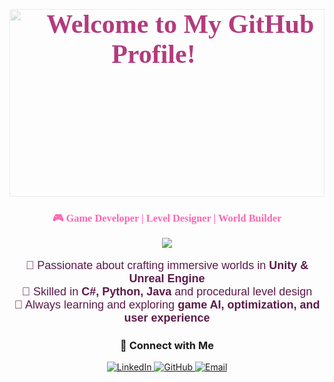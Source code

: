 <!-- 🌸 Cherry Blossom Animated Background -->
<div style="position: relative; width: 100%; height: 300px;">
  <img src="https://github.com/LyubomiraDimitrova-dev/profile-asset/blob/main/cherry-blossom-winter-snow.gif?raw=true" 
       style="position: absolute; width: 100%; height: 100%; object-fit: cover; opacity: 0.3; z-index: -1;">
  <h1 align="center" style="position: relative; color: #b33b7d; font-size: 42px; font-family: 'Georgia', serif; text-shadow: 2px 2px 6px #ffffff;">
    🌸 Welcome to My GitHub Profile! 🌸
  </h1>
</div>

<!-- 🎮 Game Dev Bio -->
<h3 align="center" style="color: #ff66b2; font-family: 'Georgia', serif;">
🎮 Game Developer | Level Designer | World Builder
</h3>

<!-- 📝 Typing Animation (Skills) -->
<p align="center">
  <img src="https://readme-typing-svg.demolab.com?font=Fira+Code&duration=3000&pause=1000&color=ff66b2&center=true&vCenter=true&multiline=true&width=500&height=50&lines=🎮+Game+Developer+|+Level+Designer+|+World+Builder;💻+Unity+|+Unreal+|+Blender+|+Python">
</p>

<!-- 📌 Skills Section -->
<p align="center" style="color: #5d1a4a; font-family: 'Arial', sans-serif; font-size: 18px;">
🔹 Passionate about crafting immersive worlds in <b>Unity & Unreal Engine</b><br>
🔹 Skilled in <b>C#, Python, Java</b> and procedural level design<br>
🔹 Always learning and exploring <b>game AI, optimization, and user experience</b>
</p>


<!-- 🔗 Connect With Me -->
<h3 align="center">🔗 Connect with Me</h3>

<p align="center">
  <a href="https://www.linkedin.com/in/lyubomira-dimitrova-b0378b1b0/">
    <img src="https://img.shields.io/badge/LinkedIn-Connect-blue?logo=linkedin" alt="LinkedIn">
  </a>
  <a href="https://github.com/LyubomiraDimitrova-dev">
    <img src="https://img.shields.io/badge/GitHub-Follow-black?logo=github" alt="GitHub">
  </a>
  <a href="mailto:lyubomiradimitrova1@gmail.com">
    <img src="https://img.shields.io/badge/Email-Contact-red?logo=gmail" alt="Email">
  </a>
</p>

